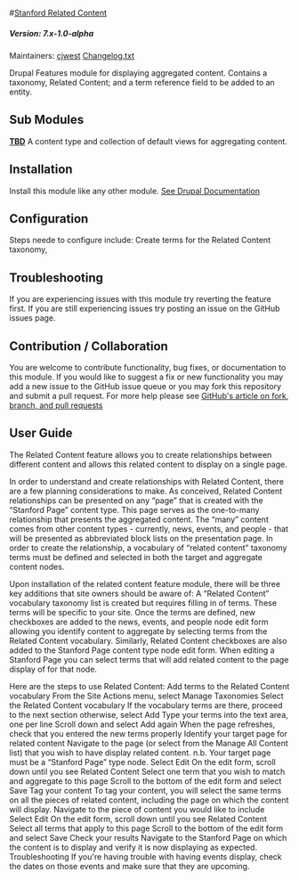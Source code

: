 #[Stanford Related Content](https://github.com/SU-SWS/stanford_relateed_content)
##### Version: 7.x-1.0-alpha

Maintainers: [cjwest](https://github.com/cjwest)
[Changelog.txt](CHANGELOG.txt)

Drupal Features module for displaying aggregated content. Contains a taxonomy, Related Content; and a term reference field to be added to an entity.


Sub Modules
---

**[TBD](modules/tbd)**
A content type and collection of default views for aggregating content. 


Installation
---

Install this module like any other module. [See Drupal Documentation](https://drupal.org/documentation/install/modules-themes/modules-7)

Configuration
---

Steps neede to configure include:
Create terms for the Related Content taxonomy,

Troubleshooting
---

If you are experiencing issues with this module try reverting the feature first. If you are still experiencing issues try posting an issue on the GitHub issues page.

Contribution / Collaboration
---

You are welcome to contribute functionality, bug fixes, or documentation to this module. If you would like to suggest a fix or new functionality you may add a new issue to the GitHub issue queue or you may fork this repository and submit a pull request. For more help please see [GitHub's article on fork, branch, and pull requests](https://help.github.com/articles/using-pull-requests)

User Guide
---
The Related Content feature allows you to create relationships between different content and allows this related content to display on a single page.

In order to understand and create relationships with Related Content, there are a few planning considerations to make. As conceived, Related Content relationships can be presented on any “page” that is created with the “Stanford Page” content type.  This page serves as the one-to-many relationship that presents the aggregated content.  The “many” content comes from other content types - currently, news, events, and people - that will be presented as abbreviated block lists on the presentation page. In order to create the relationship, a vocabulary of “related content” taxonomy terms must be defined and selected in both the target and aggregate content nodes.  

Upon installation of the related content feature module, there will be three key additions that site owners should be aware of:
A “Related Content” vocabulary taxonomy list is created but requires filling in of terms. These terms will be specific to your site.
Once the terms are defined, new checkboxes are added to the news, events, and people node edit form allowing you identify content to aggregate by selecting terms from the Related Content vocabulary.
Similarly, Related Content checkboxes are also added to the Stanford Page content type node edit form. When editing a Stanford Page you can select terms that will add related content to the page display of for that node.

Here are the steps to use Related Content: 
Add terms to the Related Content vocabulary
From the Site Actions menu, select Manage Taxonomies
Select the Related Content vocabulary
If the vocabulary terms are there, proceed to the next section otherwise, select Add
Type your terms into the text area, one per line
Scroll down and select Add again
When the page refreshes, check that you entered the new terms properly
Identify your target page for related content
Navigate to the page (or select from the Manage All Content list) that you wish to have display related content. n.b. Your target page must be a “Stanford Page” type node.
Select Edit
On the edit form, scroll down until you see Related Content
Select one term that you wish to match and aggregate to this page
Scroll to the bottom of the edit form and select Save
Tag your content
To tag your content, you will select the same terms on all the pieces of related content, including the page on which the content will display.
Navigate to the piece of content you would like to include
Select Edit
On the edit form, scroll down until you see Related Content
Select all terms that apply to this page
Scroll to the bottom of the edit form and select Save
Check your results
Navigate to the Stanford Page on which the content is to display and verify it is now displaying as expected.
Troubleshooting
If you're having trouble with having events display, check the dates on those events and make sure that they are upcoming.

